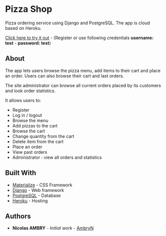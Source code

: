 # Pizza Shop

Pizza ordering service using Django and PostgreSQL. The app is cloud based on Heroku.

[Click here to try it out](https://pizza-shop-na.herokuapp.com/) - (Register or use following credentials **username: test** - **password: test**)

## About

The app lets users browse the pizza menu, add items to their cart and place an order. Users can also browse their cart and last orders.

The site administrator can browse all current orders placed by its customers and look order statistics.

It allows users to:
* Register
* Log in / logout
* Browse the menu
* Add pizzas to the cart
* Browse the cart
* Change quantity from the cart
* Delete item from the cart
* Place an order
* View past orders
* Administrator : view all orders and statistics


## Built With

* [Materialize](https://materializecss.com) - CSS Framework
* [Django](https://www.djangoproject.com/) - Web framework 
* [PostgreSQL](https://www.postgresql.org/) - Database
* [Heroku](https://www.heroku.com/) - Hosting

## Authors

* **Nicolas AMBRY** - *Initial work* - [AmbryN](https://github.com/AmbryN)